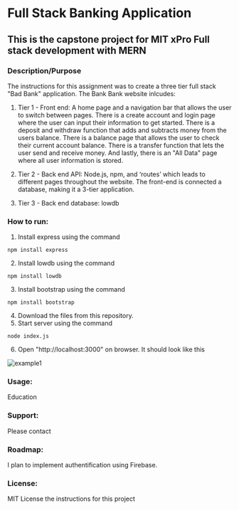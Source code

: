 # Full Stack Banking Application
## This is the capstone project for MIT xPro Full stack development with MERN

### Description/Purpose
The instructions for this assignment was to create a three tier full stack "Bad Bank" application. The Bank Bank website inlcudes:

1. Tier 1 - Front end: A home page and a navigation bar that allows the user to switch between pages. There is a create account and login page where the user can input their information to get started. There is a deposit and withdraw function that adds and subtracts money from the users balance. There is a balance page that allows the user to check their current account balance. There is a transfer function that lets the user send and receive money. And lastly, there is an "All Data" page where all user information is stored. 

2. Tier 2 - Back end API: Node.js, npm, and ‘routes’ which leads to different pages throughout the website. The front-end is connected a database, making it a 3-tier application. 

3. Tier 3 - Back end database: lowdb

### How to run: 
1. Install express using the command
```
npm install express
```

2. Install lowdb using the command
```
npm install lowdb
```

3. Install bootstrap using the command
```
npm install bootstrap
```

4. Download the files from this repository. 
5. Start server using the command
```
node index.js
```
6. Open "http://localhost:3000" on browser. It should look like this


![example1](https://user-images.githubusercontent.com/97935337/197681963-43b60b42-a904-4607-9f9a-4ccce816af8b.png)


### Usage: 
Education

### Support:
Please contact

### Roadmap:
I plan to implement authentification using Firebase.

### License:
MIT License the instructions for this project

